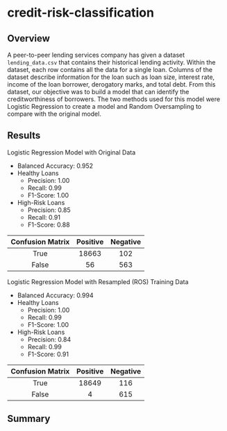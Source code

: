 # credit-risk-classification


## Overview
A peer-to-peer lending services company has given a dataset `lending_data.csv` that contains their historical lending activity. Within the dataset, each row contains all the data for a single loan.  Columns of the dataset describe information for the loan such as loan size, interest rate, income of the loan borrower, derogatory marks, and total debt.  From this dataset, our objective was to build a model that can identify the creditworthiness of borrowers.
The two methods used for this model were Logistic Regression to create a model and Random Oversampling to compare with the original model.

## Results

Logistic Regression Model with Original Data
* Balanced Accuracy: 0.952
* Healthy Loans
  * Precision: 1.00
  * Recall: 0.99
  * F1-Score: 1.00
* High-Risk Loans
  * Precision: 0.85
  * Recall: 0.91
  * F1-Score: 0.88

| Confusion Matrix | Positive | Negative |
| :----: |:----:| :----: |
| True     | 18663 | 102 |
| False     | 56 | 563 |

Logistic Regression Model with Resampled (ROS) Training Data
* Balanced Accuracy: 0.994
* Healthy Loans
  * Precision: 1.00
  * Recall: 0.99
  * F1-Score: 1.00
* High-Risk Loans
  * Precision: 0.84
  * Recall: 0.99
  * F1-Score: 0.91

| Confusion Matrix | Positive | Negative |
| :----: |:----:| :----: |
| True     | 18649 | 116 |
| False     | 4 | 615 |

## Summary



